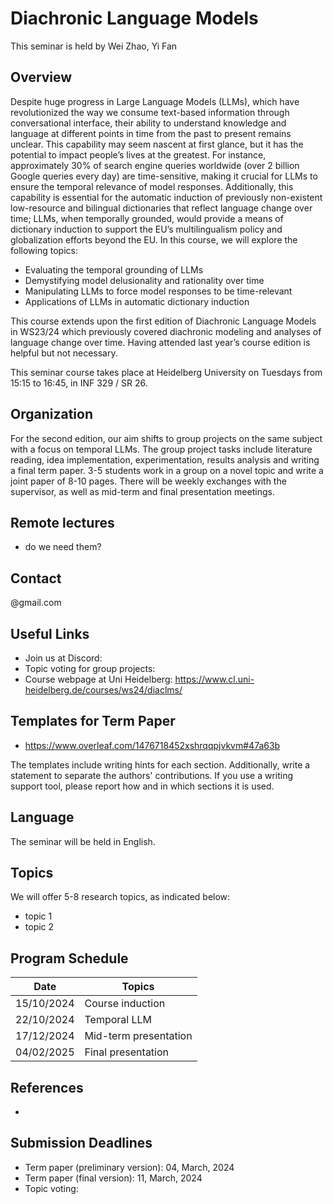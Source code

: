 # Diachronic Language Models 

This seminar is held by Wei Zhao, Yi Fan

## Overview

Despite huge progress in Large Language Models (LLMs), which have revolutionized the way we consume text-based information through conversational interface, their ability to understand knowledge and language at different points in time from the past to present remains unclear. This capability may seem nascent at first glance, but it has the potential to impact people’s lives at the greatest. For instance, approximately 30% of search engine queries worldwide (over 2 billion Google queries every day) are time-sensitive, making it crucial for LLMs to ensure the temporal relevance of model responses. Additionally, this capability is essential for the automatic induction of previously non-existent low-resource and bilingual dictionaries that reflect language change over time; LLMs, when temporally grounded, would provide a means of dictionary induction to support the EU’s multilingualism policy and globalization efforts beyond the EU. In this course, we will explore the following topics:
- Evaluating the temporal grounding of LLMs
- Demystifying model delusionality and rationality over time
- Manipulating LLMs to force model responses to be time-relevant
- Applications of LLMs in automatic dictionary induction

This course extends upon the first edition of Diachronic Language Models in WS23/24 which previously covered diachronic modeling and analyses of language change over time. Having attended last year’s course edition is helpful but not necessary.

This seminar course takes place at Heidelberg University on Tuesdays from 15:15 to 16:45, in INF 329 / SR 26.

## Organization

For the second edition, our aim shifts to group projects on the same subject with a focus on temporal LLMs. The group project tasks include literature reading, idea implementation, experimentation, results analysis and writing a final term paper. 3-5 students work in a group on a novel topic and write a joint paper of 8-10 pages. There will be weekly exchanges with the supervisor, as well as mid-term and final presentation meetings. 

## Remote lectures 
- do we need them?

## Contact 
@gmail.com

## Useful Links
- Join us at Discord: 
- Topic voting for group projects: 
- Course webpage at Uni Heidelberg: https://www.cl.uni-heidelberg.de/courses/ws24/diaclms/ 

## Templates for Term Paper
- https://www.overleaf.com/1476718452xshrqqpjvkvm#47a63b

The templates include writing hints for each section. Additionally, write a statement to separate the authors' contributions. If you use a writing support tool, please report how and in which sections it is used.

## Language
The seminar will be held in English.

## Topics 
We will offer 5-8 research topics, as indicated below:
- topic 1
- topic 2

## Program Schedule

| Date       | Topics                            |   
|------------|-----------------------------------|
| 15/10/2024 | Course induction |    
| 22/10/2024 | Temporal LLM        | 
| 17/12/2024 | Mid-term presentation        | 
| 04/02/2025 | Final presentation        | 

## References 
- 
## Submission Deadlines
- Term paper (preliminary version): 04, March, 2024
- Term paper (final version): 11, March, 2024
- Topic voting: 
